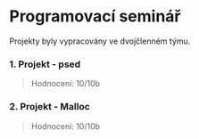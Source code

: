 # Programovací seminář  
Projekty byly vypracovány ve dvojčlenném týmu.
### 1. Projekt - psed
>Hodnocení: 10/10b  
### 2. Projekt - Malloc
>Hodnocení: 10/10b  

